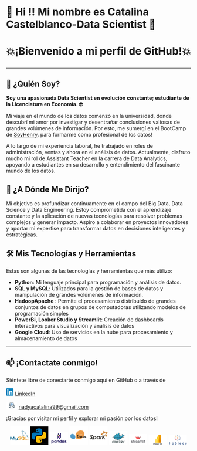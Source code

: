 # 👋 Hi !! Mi nombre es Catalina Castelblanco-Data Scientist 👋
# <p align="center">💥¡Bienvenido a mi perfil de GitHub!💥</p>

---

## 🚀 ¿Quién Soy?

**Soy una apasionada Data Scientist en evolución constante; estudiante de la Licenciatura en Economía. 🤓**

Mi viaje en el mundo de los datos comenzó en la universidad, donde descubrí mi amor por investigar y desentrañar conclusiones valiosas de grandes volúmenes de información. Por esto, me sumergí en el BootCamp de [SoyHenry](https://www.soyhenry.com/). para formarme como profesional de los datos!

A lo largo de mi experiencia laboral, he trabajado en roles de administración, ventas y ahora en el análisis de datos. 
Actualmente, disfruto mucho mi rol de Assistant Teacher en la carrera de Data Analytics, apoyando a estudiantes en su desarrollo y entendimiento del fascinante mundo de los datos.

## 🌟 ¿A Dónde Me Dirijo?

Mi objetivo es profundizar continuamente en el campo del Big Data, Data Science y Data Engineering. Estoy comprometida con el aprendizaje constante y la aplicación de nuevas tecnologías para resolver problemas complejos y generar impacto. Aspiro a colaborar en proyectos innovadores y aportar mi expertise para transformar datos en decisiones inteligentes y estratégicas.


## 🛠 Mis Tecnologías y Herramientas

Estas son algunas de las tecnologías y herramientas que más utilizo:

- **Python**: Mi lenguaje principal para programación y análisis de datos.
- **SQL y MySQL**: Utilizados para la gestión de bases de datos y manipulación de grandes volúmenes de información.
- **HadoopApache** : Permite el procesamiento distribuido de grandes conjuntos de datos en grupos de computadoras utilizando modelos de programación simples
- **PowerBi, Looker Studio y Streamlit**: Creación de dashboards interactivos para visualización y análisis de datos
- **Google Cloud**: Uso de servicios en la nube para procesamiento y almacenamiento de datos
---

## 📫 ¡Contactate conmigo!

Siéntete libre de conectarte conmigo aquí en GitHub o a través de

<img src="logos/logolinkedin.png" alt="Logo MySQL" width="20" height="auto">  [LinkedIn](https://www.linkedin.com/in/catalina-castelblanco/) 

<img src="logos/logomail.png" alt="Logo MySQL" width="30" height="auto">   nadyacatalina99@gmail.com

¡Gracias por visitar mi perfil y explorar mi pasión por los datos!

<p align="center">
<img src="logos/logomysql.png" alt="Logo MySQL" width="50" height="auto">  <img src="logos/logopython.jpg" alt="Logo MySQL" width="50" height="auto">   <img src="logos/logopandas.png" alt="Logo MySQL" width="50" height="auto">   <img src="logos/logosckitlearn.png" alt="Logo MySQL" width="50" height="auto">   <img src="logos/logoapache.jpg" alt="Logo MySQL" width="50" height="auto">  <img src="logos/logodocker.jpg" alt="Logo MySQL" width="50" height="auto">  <img src="logos/logostreamlit.png" alt="Logo MySQL" width="50" height="auto">   <img src="logos/logopowerbi.png" alt="Logo MySQL" width="50" height="auto">   <img src="logos/logotableau.png" alt="Logo MySQL" width="50" height="auto">
</p>
<!---
Cata09Castelblanco/Cata09Castelblanco is a ✨ special ✨ repository because its `README.md` (this file) appears on your GitHub profile.
You can click the Preview link to take a look at your changes.
--->
